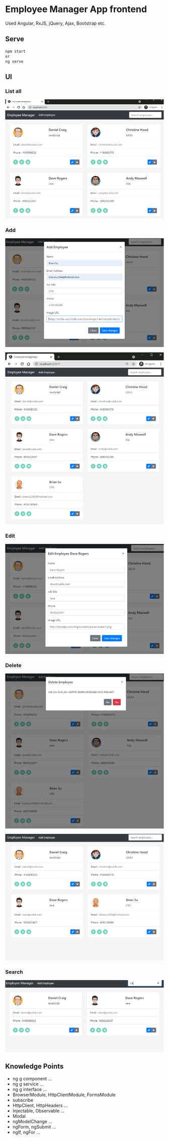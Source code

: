 # Employee Manager App frontend

Used Angular, RxJS, jQuery, Ajax, Bootstrap etc.

## Serve

```
npm start
or
ng serve
```

## UI

### List all

![list.png](images/list.png)

### Add

![add1.png](images/add1.png)

![add2.png](images/add2.png)

### Edit

![edit.png](images/edit.png)

### Delete

![del1.png](images/del1.png)

![del2.png](images/del2.png)

### Search

![search.png](images/search.png)

## Knowledge Points

- ng g component ...
- ng g service ...
- ng g interface ...
- BrowserModule, HttpClientModule, FormsModule
- subscribe
- HttpClient, HttpHeaders ...
- Injectable, Observable ...
- Modal
- ngModelChange ...
- ngForm, ngSubmit ...
- ngIf, ngFor ...
